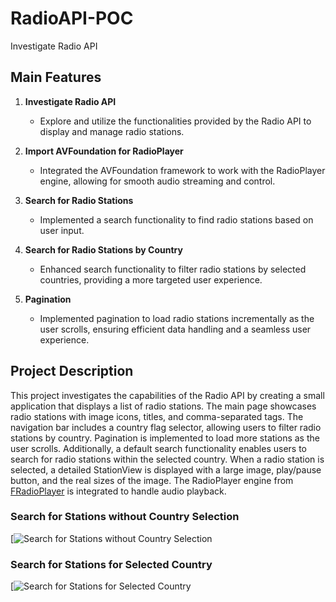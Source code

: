 # RadioAPI-POC

Investigate Radio API

## Main Features

1. **Investigate Radio API**
   - Explore and utilize the functionalities provided by the Radio API to display and manage radio stations.

2. **Import AVFoundation for RadioPlayer**
   - Integrated the AVFoundation framework to work with the RadioPlayer engine, allowing for smooth audio streaming and control.

3. **Search for Radio Stations**
   - Implemented a search functionality to find radio stations based on user input.

4. **Search for Radio Stations by Country**
   - Enhanced search functionality to filter radio stations by selected countries, providing a more targeted user experience.

5. **Pagination**
   - Implemented pagination to load radio stations incrementally as the user scrolls, ensuring efficient data handling and a seamless user experience.

## Project Description

This project investigates the capabilities of the Radio API by creating a small application that displays a list of radio stations. The main page showcases radio stations with image icons, titles, and comma-separated tags. The navigation bar includes a country flag selector, allowing users to filter radio stations by country. Pagination is implemented to load more stations as the user scrolls. Additionally, a default search functionality enables users to search for radio stations within the selected country. When a radio station is selected, a detailed StationView is displayed with a large image, play/pause button, and the real sizes of the image. The RadioPlayer engine from [FRadioPlayer](https://github.com/fethica/FRadioPlayer) is integrated to handle audio playback.

### Search for Stations without Country Selection
[![Search for Stations without Country Selection](https://github.com/user-attachments/assets/b075a8b4-df1c-4455-903b-90779982d641)

### Search for Stations for Selected Country
[![Search for Stations for Selected Country](https://github.com/user-attachments/assets/441f5513-9939-41b7-85c9-f96765af9a91)
